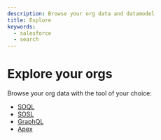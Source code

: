 ```yaml
---
description: Browse your org data and datamodel
title: Explore
keywords:
  - salesforce
  - search
---
```


# Explore your orgs

Browse your org data with the tool of your choice:

* [SOQL](./SOQL)
* [SOSL](./SOSL)
* [GraphQL](./GraphQL)
* [Apex](./Apex)

